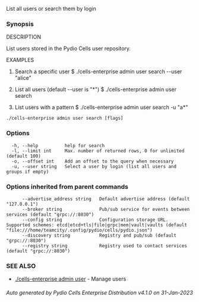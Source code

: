 List all users or search them by login

### Synopsis


DESCRIPTION

  List users stored in the Pydio Cells user repository.

EXAMPLES

  1. Search a specific user
  $ ./cells-enterprise admin user search --user "alice"

  2. List all users (default --user is "*") 
  $ ./cells-enterprise admin user search

  3. List users with a pattern 
  $ ./cells-enterprise admin user search -u "a*"



```
./cells-enterprise admin user search [flags]
```

### Options

```
  -h, --help          help for search
  -l, --limit int     Max. number of returned rows, 0 for unlimited (default 100)
  -o, --offset int    Add an offset to the query when necessary
  -u, --user string   Select a user by login (list all users and groups if empty)
```

### Options inherited from parent commands

```
      --advertise_address string   Default advertise address (default "127.0.0.1")
      --broker string              Pub/sub service for events between services (default "grpc://:8030")
      --config string              Configuration storage URL. Supported schemes: etcd|etcd+tls|file|grpc|mem|vault|vaults (default "file:///home/teamcity/.config/pydio/cells/pydio.json")
      --discovery string           Registry and pub/sub (default "grpc://:8030")
      --registry string            Registry used to contact services (default "grpc://:8030")
```

### SEE ALSO

* [./cells-enterprise admin user](./cells-enterprise-admin-user)	 - Manage users

###### Auto generated by Pydio Cells Enterprise Distribution v4.1.0 on 31-Jan-2023
